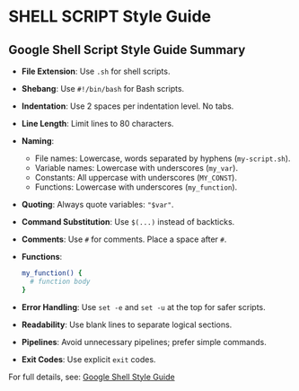 # SHELL SCRIPT Style Guide

## Google Shell Script Style Guide Summary

- **File Extension**: Use `.sh` for shell scripts.

- **Shebang**: Use `#!/bin/bash` for Bash scripts.

- **Indentation**: Use 2 spaces per indentation level. No tabs.

- **Line Length**: Limit lines to 80 characters.

- **Naming**:
  - File names: Lowercase, words separated by hyphens (`my-script.sh`).
  - Variable names: Lowercase with underscores (`my_var`).
  - Constants: All uppercase with underscores (`MY_CONST`).
  - Functions: Lowercase with underscores (`my_function`).

- **Quoting**: Always quote variables: `"$var"`.

- **Command Substitution**: Use `$(...)` instead of backticks.

- **Comments**: Use `#` for comments. Place a space after `#`.

- **Functions**:

  ```bash
  my_function() {
    # function body
  }
  ```

- **Error Handling**: Use `set -e` and `set -u` at the top for safer scripts.

- **Readability**: Use blank lines to separate logical sections.

- **Pipelines**: Avoid unnecessary pipelines; prefer simple commands.

- **Exit Codes**: Use explicit `exit` codes.

For full details, see: [Google Shell Style Guide](https://google.github.io/styleguide/shellguide.html)
